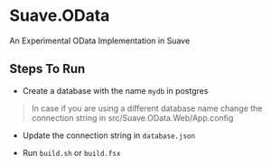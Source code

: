 # Suave.OData
An Experimental OData Implementation in Suave

## Steps To Run

* Create a database with the name `mydb` in postgres
> In case if you are using a different database name change the connection string in
src/Suave.OData.Web/App.config

* Update the connection string in `database.json`

* Run `build.sh` or `build.fsx`
